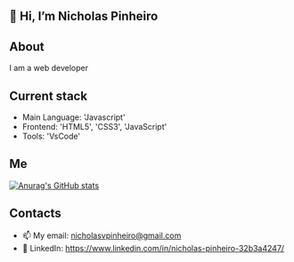 ## 👋 Hi, I’m Nicholas Pinheiro

## About
I am a web developer

## Current stack
- Main Language: 'Javascript'
- Frontend: 'HTML5', 'CSS3', 'JavaScript'
- Tools: 'VsCode'
## Me
[![Anurag's GitHub stats](https://github-readme-stats.vercel.app/api?username=nicholasvp&theme=merko)](https://github.com/anuraghazra/github-readme-stats)
## Contacts
- 📫 My email: nicholasvpinheiro@gmail.com
- 👥 LinkedIn: https://www.linkedin.com/in/nicholas-pinheiro-32b3a4247/

